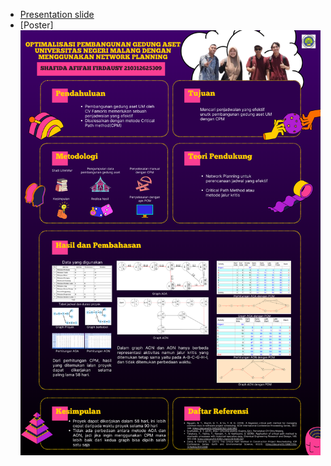 * [Presentation slide](https://github.com/shafidaaaa/UM/blob/main/Asset%20Building/0-221106988917637876.pdf)
* [Poster]<img src="https://github.com/shafidaaaa/UM/blob/main/Asset%20Building/POSTER%20UAS%20GRAPH.png" align="right">
